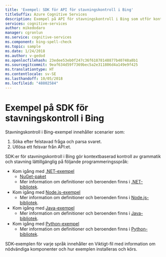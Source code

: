 ```yaml
---
title: 'Exempel: SDK för API för stavningskontroll i Bing'
titleSuffix: Azure Cognitive Services
description: Exempel på API för stavningskontroll i Bing som utför kontextbaserad kontroll av grammatik och stavning.
services: cognitive-services
author: mikedodaro
manager: cgronlun
ms.service: cognitive-services
ms.component: bing-spell-check
ms.topic: sample
ms.date: 1/24/2018
ms.author: v-gedod
ms.openlocfilehash: 23edee53eb0f247c36f61878148877b40748a8b1
ms.sourcegitcommit: 9eaf634d59f7369bec5a2e311806d4a149e9f425
ms.translationtype: HT
ms.contentlocale: sv-SE
ms.lasthandoff: 10/05/2018
ms.locfileid: "48802584"
---
```

# <a name="bing-spell-check-sdk-samples"></a>Exempel på SDK för stavningskontroll i Bing
Stavningskontroll i Bing-exempel innehåller scenarier som:
1. Söka efter felstavad fråga och parsa svaret.
2. Utlösa ett felsvar från API:et.

SDK:er för stavningskontroll i Bing gör kontextbaserad kontroll av grammatik och stavning lättillgänglig på följande programmeringsspråk:
* Kom igång med [.NET-exempel](https://github.com/Azure-Samples/cognitive-services-dotnet-sdk-samples/tree/master/BingSearchv7) 
    * [NuGet-paket](https://www.nuget.org/packages/Microsoft.Azure.CognitiveServices.SpellCheck/1.2.0)
    * Mer information om definitioner och beroenden finns i [.NET-bibliotek](https://github.com/Azure/azure-sdk-for-net/tree/psSdkJson6/src/SDKs/CognitiveServices/dataPlane/Language/SpellCheck).
* Kom igång med [Node.js-exempel](https://github.com/Azure-Samples/cognitive-services-node-sdk-samples) 
    * Mer information om definitioner och beroenden finns i [Node.js-bibliotek](https://github.com/Azure/azure-sdk-for-node/tree/master/lib/services/spellCheck).
* Kom igång med [Java-exempel](https://github.com/Azure-Samples/cognitive-services-java-sdk-samples) 
    * Mer information om definitioner och beroenden finns i [Java-bibliotek](https://github.com/Azure/azure-sdk-for-java/tree/master/cognitiveservices/azure-spellcheck).
* Kom igång med [Python-exempel](https://github.com/Azure-Samples/cognitive-services-python-sdk-samples) 
    * Mer information om definitioner och beroenden finns i [Python-bibliotek](https://github.com/Azure/azure-sdk-for-python/tree/master/azure-cognitiveservices-language-spellcheck).

SDK-exemplen för varje språk innehåller en Viktigt-fil med information om nödvändiga komponenter och hur exemplen installeras och körs.